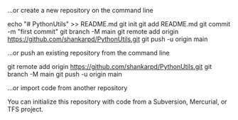 …or create a new repository on the command line

echo "# PythonUtils" >> README.md
git init
git add README.md
git commit -m "first commit"
git branch -M main
git remote add origin https://github.com/shankarpd/PythonUtils.git
git push -u origin main

…or push an existing repository from the command line

git remote add origin https://github.com/shankarpd/PythonUtils.git
git branch -M main
git push -u origin main

…or import code from another repository

You can initialize this repository with code from a Subversion, Mercurial, or TFS project.
